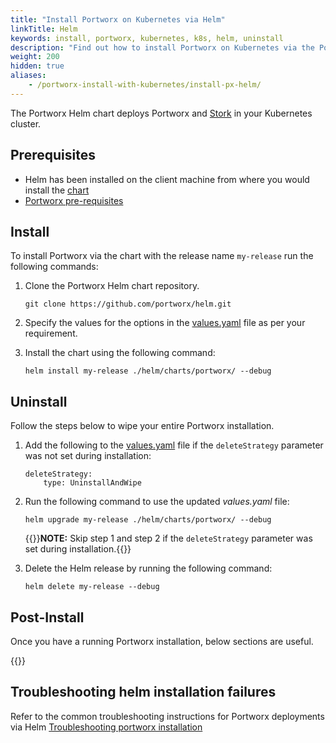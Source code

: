 ```yaml
---
title: "Install Portworx on Kubernetes via Helm"
linkTitle: Helm
keywords: install, portworx, kubernetes, k8s, helm, uninstall
description: "Find out how to install Portworx on Kubernetes via the Portworx Helm chart"
weight: 200
hidden: true
aliases:
    - /portworx-install-with-kubernetes/install-px-helm/
---
```

The Portworx Helm chart deploys Portworx and [Stork](https://docs.portworx.com/scheduler/kubernetes/stork.html) in your Kubernetes cluster.

## Prerequisites

* Helm has been installed on the client machine from where you would install the [chart](https://docs.helm.sh/using_helm/#installing-helm)
* [Portworx pre-requisites](/install-portworx/prerequisites/#installation-prerequisites)

## Install

To install Portworx via the chart with the release name `my-release` run the following commands:

1. Clone the Portworx Helm chart repository.

    ```text
    git clone https://github.com/portworx/helm.git
    ```
2. Specify the values for the options in the [values.yaml](https://github.com/portworx/helm/blob/master/charts/portworx/values.yaml) file as per your requirement.

3. Install the chart using the following command:

    ```text
    helm install my-release ./helm/charts/portworx/ --debug
    ```

## Uninstall

Follow the steps below to wipe your entire Portworx installation.

1. Add the following to the [values.yaml](https://github.com/portworx/helm/blob/master/charts/portworx/values.yaml) file if the `deleteStrategy` parameter was not set during installation: 

    ```text
    deleteStrategy:                          
        type: UninstallAndWipe
    ```
2. Run the following command to use the updated *values.yaml* file:
    
    ```text
    helm upgrade my-release ./helm/charts/portworx/ --debug
    ```

     {{<info>}}**NOTE:** Skip step 1 and step 2 if the `deleteStrategy` parameter was set during installation.{{</info>}}

3. Delete the Helm release by running the following command:

    ```text
    helm delete my-release --debug
    ```

## Post-Install

Once you have a running Portworx installation, below sections are useful.

{{<homelist series2="k8s-postinstall">}}

## Troubleshooting helm installation failures

Refer to the common troubleshooting instructions for Portworx deployments via Helm [Troubleshooting portworx installation](https://github.com/portworx/helm/tree/master/charts/portworx#basic-troubleshooting)
